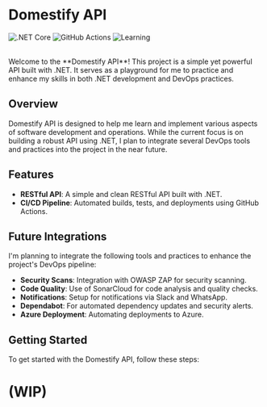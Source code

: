 # Domestify API

![.NET Core](https://img.shields.io/badge/.NET%20Core-6.0-blue) ![GitHub Actions](https://img.shields.io/badge/GitHub%20Actions-CI%2FCD-brightgreen) ![Learning](https://img.shields.io/badge/Learning-DevOps-orange)

</br> 
Welcome to the **Domestify API**! This project is a simple yet powerful API built with .NET. It serves as a playground for me to practice and enhance my skills in both .NET development and DevOps practices.

## Overview

Domestify API is designed to help me learn and implement various aspects of software development and operations. While the current focus is on building a robust API using .NET, I plan to integrate several DevOps tools and practices into the project in the near future.

## Features

- **RESTful API**: A simple and clean RESTful API built with .NET.
- **CI/CD Pipeline**: Automated builds, tests, and deployments using GitHub Actions.

## Future Integrations

I'm planning to integrate the following tools and practices to enhance the project's DevOps pipeline:

- **Security Scans**: Integration with OWASP ZAP for security scanning.
- **Code Quality**: Use of SonarCloud for code analysis and quality checks.
- **Notifications**: Setup for notifications via Slack and WhatsApp.
- **Dependabot**: For automated dependency updates and security alerts.
- **Azure Deployment**: Automating deployments to Azure.

## Getting Started

To get started with the Domestify API, follow these steps:

# (WIP)
